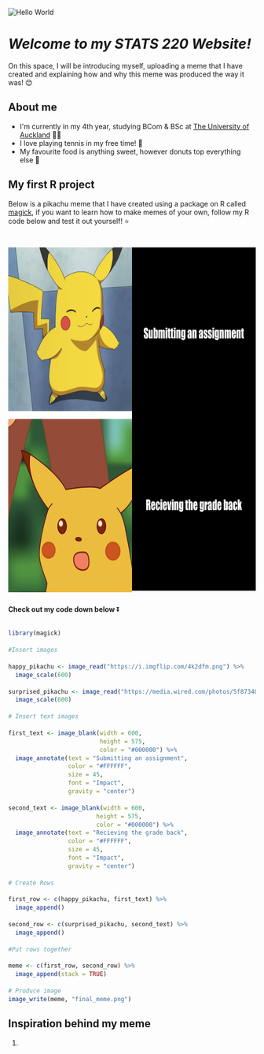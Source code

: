 ![Hello World](https://c.tenor.com/Vlde4572j6QAAAAi/animated-text-greet.gif)


  
 # *Welcome to my STATS 220 Website!*
 
 On this space, I will be introducing myself, uploading a meme that I have created and explaining how and why this meme was produced the way it was! 😊
  
 ## About me
 
* I'm currently in my 4th year, studying BCom & BSc at [The University of Auckland](https://www.auckland.ac.nz/en/study/study-options/find-a-study-option/bachelor-commerce-science.html) 🧑‍🎓
* I love playing tennis in my free time! 🎾
* My favourite food is anything sweet, however donuts top everything else 🍩
  <br/>
  
## My first R project 

Below is a pikachu meme that I have created using a package on R called [magick](https://cran.r-project.org/web/packages/magick/vignettes/intro.html), if you want to learn how to make memes of your own, follow my R code below and test it out yourself! ⭐

# <img src= "https://github.com/Hardishahx/stats220/blob/main/final_meme.png?raw=true" width="700" height="700">

**Check out my code down below** ⏬

``` r

library(magick)

#Insert images 

happy_pikachu <- image_read("https://i.imgflip.com/4k2dfm.png") %>%
  image_scale(600)

surprised_pikachu <- image_read("https://media.wired.com/photos/5f87340d114b38fa1f8339f9/master/w_1600%2Cc_limit/Ideas_Surprised_Pikachu_HD.jpg") %>%
  image_scale(600)

# Insert text images

first_text <- image_blank(width = 600, 
                          height = 575, 
                          color = "#000000") %>%
  image_annotate(text = "Submitting an assignment",
                 color = "#FFFFFF",
                 size = 45,
                 font = "Impact",
                 gravity = "center")

second_text <- image_blank(width = 600, 
                         height = 575, 
                         color = "#000000") %>%
  image_annotate(text = "Recieving the grade back",
                 color = "#FFFFFF",
                 size = 45,
                 font = "Impact",
                 gravity = "center")
                 
# Create Rows

first_row <- c(happy_pikachu, first_text) %>%
  image_append()

second_row <- c(surprised_pikachu, second_text) %>%
  image_append()
  
#Put rows together 

meme <- c(first_row, second_row) %>%
  image_append(stack = TRUE)
  
# Produce image
image_write(meme, "final_meme.png")

```

## Inspiration behind my meme

1. 

